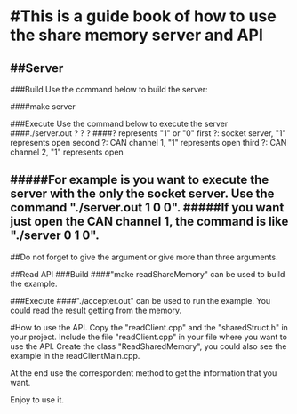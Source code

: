 #This is a guide book of how to use the share memory server and API
===================================================================
##Server
--------
###Build
Use the command below to build the server:

####make server

###Execute
Use the command below to execute the server
####./server.out ? ? ?
####? represents "1" or "0"
first ?: socket server, "1" represents open
second ?: CAN channel 1, "1" represents open
third ?: CAN channel 2, "1" represents open

#####For example is you want to execute the server with the only the socket server. Use the command "./server.out 1 0 0".
#####If you want just open the CAN channel 1, the command is like "./server 0 1 0".
----------------------------------------------------------------
##Do not forget to give the argument or give more than three arguments.


##Read API
###Build
####"make readShareMemory"
can be used to build the example.

###Execute
####"./accepter.out"
can be used to run the example. You could read the result getting from the memory.


#How to use the API.
Copy the "readClient.cpp" and the "sharedStruct.h" in your project. Include the file "readClient.cpp" in your file where you want to use the API. Create the class "ReadSharedMemory", you could also see the example in the readClientMain.cpp.

At the end use the correspondent method to get the information that you want.


Enjoy to use it.
